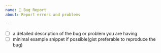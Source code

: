 ```yaml
---
name: 🐛 Bug Report
about: Report errors and problems

---
```


<!--
Thanks for submitting an issue!

Quick check-list while reporting bugs:
-->

- [ ] a detailed description of the bug or problem you are having
- [ ] minimal example snippet if possible(gist preferable to reproduce the bug)
